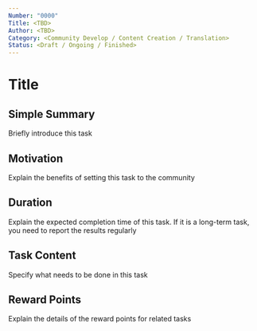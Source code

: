 ```yaml
---
Number: "0000"
Title: <TBD>
Author: <TBD>
Category: <Community Develop / Content Creation / Translation>
Status: <Draft / Ongoing / Finished>
---
```


# Title

## Simple Summary

Briefly introduce this task

## Motivation

Explain the benefits of setting this task to the community

## Duration

Explain the expected completion time of this task. If it is a long-term task, you need to report the results regularly

## Task Content

Specify what needs to be done in this task

## Reward Points

Explain the details of the reward points for related tasks

